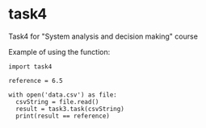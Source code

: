 # task4
Task4 for "System analysis and decision making" course

Example of using the function:
```
import task4

reference = 6.5

with open('data.csv') as file:
  csvString = file.read()
  result = task3.task(csvString)
  print(result == reference)
```

